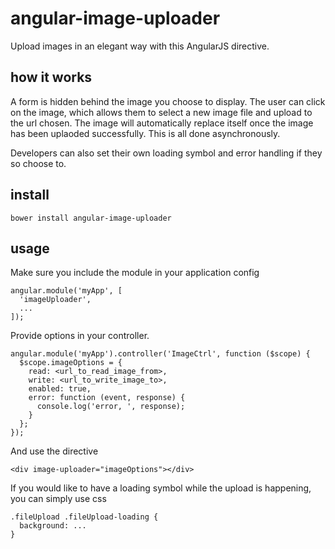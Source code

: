 angular-image-uploader
======================

Upload images in an elegant way with this AngularJS directive.

how it works
------------
A form is hidden behind the image you choose to display. The user can click on the image, which 
allows them to select a new image file and upload to the url chosen. The image will automatically 
replace itself once the image has been uplaoded successfully. This is all done asynchronously. 

Developers can also set their own loading symbol and error handling if they so choose to.

install
-------

```
bower install angular-image-uploader
```

usage
-----

Make sure you include the module in your application config

```
angular.module('myApp', [
  'imageUploader',
  ...
]);
```

Provide options in your controller.
```
angular.module('myApp').controller('ImageCtrl', function ($scope) {
  $scope.imageOptions = {
    read: <url_to_read_image_from>,
    write: <url_to_write_image_to>,
    enabled: true,
    error: function (event, response) {
      console.log('error, ', response);
    }
  };
});
```

And use the directive
```
<div image-uploader="imageOptions"></div>
```

If you would like to have a loading symbol while the upload is happening, you can simply use css
```
.fileUpload .fileUpload-loading {
  background: ...
}
```

